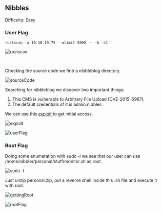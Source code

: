 ## Nibbles

Difficulty: Easy

### User Flag

```
rustscan -a 10.10.10.75 --ulimit 5000 -- -A -sC
```

![rustscan](https://user-images.githubusercontent.com/58514930/218508727-f249844a-3cb8-4301-8d32-da5da1b19b39.png)

<br>

Checking the source code we find a nibbleblog directory.

![sourceCode](https://user-images.githubusercontent.com/58514930/218508943-313e1456-1ad3-4b5e-920a-c53e5388b886.png)

Searching for nibbleblog we discover two important things:
1. This CMS is vulnerable to Arbitrary File Upload (CVE-2015-6967).
2. The default credentials of it is admin:nibbles

We can use this [exploit](https://github.com/dix0nym/CVE-2015-6967) to get initial access.

![exploit](https://user-images.githubusercontent.com/58514930/218512123-ba5cec6f-090c-419a-b64f-b98c5c188cea.png)

![userFlag](https://user-images.githubusercontent.com/58514930/218512370-aee31d5b-2a6c-4567-9c20-ee6ff2bfa4eb.png)

### Root Flag

Doing some enumeration with sudo -l we see that our user can use /home/nibbler/personal/stuff/monitor.sh as root.

![sudo -l](https://user-images.githubusercontent.com/58514930/218512466-d7b8eb2f-7e1e-44c0-8f96-eb63aec6e3c4.png)

Just unzip personal.zip, put a reverse shell inside this .sh file and execute it with root.

![gettingRoot](https://user-images.githubusercontent.com/58514930/218512828-029ea66c-a9f3-4bfc-9219-ed0814945d66.png)

![rootFlag](https://user-images.githubusercontent.com/58514930/218512845-60ecdf91-f4f5-4a44-bf7e-76eeecd62f70.png)
